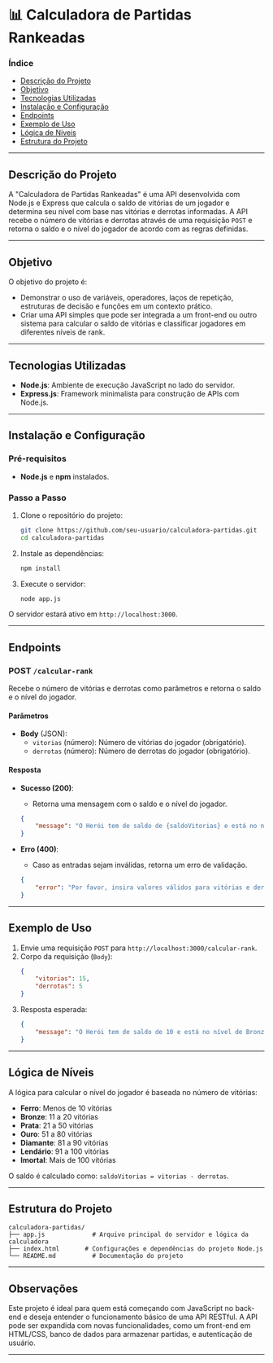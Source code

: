 # 📊 Calculadora de Partidas Rankeadas

### Índice

- [Descrição do Projeto](#descrição-do-projeto)
- [Objetivo](#objetivo)
- [Tecnologias Utilizadas](#tecnologias-utilizadas)
- [Instalação e Configuração](#instalação-e-configuração)
- [Endpoints](#endpoints)
- [Exemplo de Uso](#exemplo-de-uso)
- [Lógica de Níveis](#lógica-de-níveis)
- [Estrutura do Projeto](#estrutura-do-projeto)

---

## Descrição do Projeto

A "Calculadora de Partidas Rankeadas" é uma API desenvolvida com Node.js e Express que calcula o saldo de vitórias de um jogador e determina seu nível com base nas vitórias e derrotas informadas. A API recebe o número de vitórias e derrotas através de uma requisição `POST` e retorna o saldo e o nível do jogador de acordo com as regras definidas.

---

## Objetivo

O objetivo do projeto é:
- Demonstrar o uso de variáveis, operadores, laços de repetição, estruturas de decisão e funções em um contexto prático.
- Criar uma API simples que pode ser integrada a um front-end ou outro sistema para calcular o saldo de vitórias e classificar jogadores em diferentes níveis de rank.

---

## Tecnologias Utilizadas

- **Node.js**: Ambiente de execução JavaScript no lado do servidor.
- **Express.js**: Framework minimalista para construção de APIs com Node.js.

---

## Instalação e Configuração

### Pré-requisitos

- **Node.js** e **npm** instalados.

### Passo a Passo

1. Clone o repositório do projeto:
   ```bash
   git clone https://github.com/seu-usuario/calculadora-partidas.git
   cd calculadora-partidas
   ```

2. Instale as dependências:
   ```bash
   npm install
   ```

3. Execute o servidor:
   ```bash
   node app.js
   ```

O servidor estará ativo em `http://localhost:3000`.

---

## Endpoints

### POST `/calcular-rank`

Recebe o número de vitórias e derrotas como parâmetros e retorna o saldo e o nível do jogador.

#### Parâmetros

- **Body** (JSON):
  - `vitorias` (número): Número de vitórias do jogador (obrigatório).
  - `derrotas` (número): Número de derrotas do jogador (obrigatório).

#### Resposta

- **Sucesso (200)**:
  - Retorna uma mensagem com o saldo e o nível do jogador.

  ```json
  {
      "message": "O Herói tem de saldo de {saldoVitorias} e está no nível de {nivel}."
  }
  ```

- **Erro (400)**:
  - Caso as entradas sejam inválidas, retorna um erro de validação.

  ```json
  {
      "error": "Por favor, insira valores válidos para vitórias e derrotas."
  }
  ```

---

## Exemplo de Uso

1. Envie uma requisição `POST` para `http://localhost:3000/calcular-rank`.
2. Corpo da requisição (`Body`):
   ```json
   {
       "vitorias": 15,
       "derrotas": 5
   }
   ```
3. Resposta esperada:
   ```json
   {
       "message": "O Herói tem de saldo de 10 e está no nível de Bronze."
   }
   ```

---

## Lógica de Níveis

A lógica para calcular o nível do jogador é baseada no número de vitórias:

- **Ferro**: Menos de 10 vitórias
- **Bronze**: 11 a 20 vitórias
- **Prata**: 21 a 50 vitórias
- **Ouro**: 51 a 80 vitórias
- **Diamante**: 81 a 90 vitórias
- **Lendário**: 91 a 100 vitórias
- **Imortal**: Mais de 100 vitórias

O saldo é calculado como: `saldoVitorias = vitorias - derrotas`.

---

## Estrutura do Projeto

```plaintext
calculadora-partidas/
├── app.js             # Arquivo principal do servidor e lógica da calculadora
├── index.html       # Configurações e dependências do projeto Node.js
└── README.md          # Documentação do projeto
```

---

## Observações

Este projeto é ideal para quem está começando com JavaScript no back-end e deseja entender o funcionamento básico de uma API RESTful. A API pode ser expandida com novas funcionalidades, como um front-end em HTML/CSS, banco de dados para armazenar partidas, e autenticação de usuário.

---

